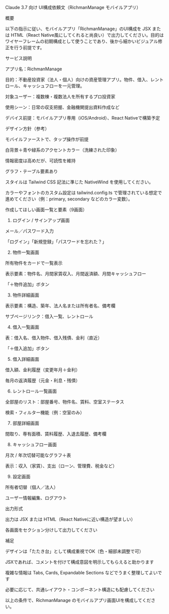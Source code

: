 Claude 3.7 向け UI構成依頼文（RichmanManage モバイルアプリ）

概要

以下の指示に従い、モバイルアプリ「RichmanManage」のUI構成を JSX または HTML（React Native風にしてくれると尚良い）で出力してください。目的はワイヤーフレームの初期構成として使うことであり、後から細かいビジュアル修正を行う前提です。

サービス説明

アプリ名：RichmanManage

目的：不動産投資家（法人・個人）向けの資産管理アプリ。物件、借入、レントロール、キャッシュフローを一元管理。

対象ユーザー：複数棟・複数法人を所有するプロ投資家

使用シーン：日常の収支把握、金融機関提出資料作成など

デバイス前提：モバイルアプリ専用（iOS/Android）、React Nativeで構築予定

デザイン方針（参考）

モバイルファーストで、タップ操作が前提

白背景＋青や緑系のアクセントカラー（洗練された印象）

情報密度は高めだが、可読性を維持

グラフ・テーブル要素あり

スタイルは Tailwind CSS 記法に準じた NativeWind を使用してください。

カラーやフォントのカスタム設定は tailwind.config.ts で管理されている想定で進めてください（例：primary, secondary などのカラー変数）。

作成してほしい画面一覧と要素（9画面）

1. ログイン / サインアップ画面

メール／パスワード入力

「ログイン」「新規登録」「パスワードを忘れた？」

2. 物件一覧画面

所有物件をカードで一覧表示

表示要素：物件名、月間家賃収入、月間返済額、月間キャッシュフロー

「＋物件追加」ボタン

3. 物件詳細画面

表示要素：構造、築年、法人名または所有者名、備考欄

サブページリンク：借入一覧、レントロール

4. 借入一覧画面

表：借入名、借入物件、借入残債、金利（直近）

「＋借入追加」ボタン

5. 借入詳細画面

借入額、金利履歴（変更年月＋金利）

毎月の返済履歴（元金・利息・残債）

6. レントロール一覧画面

全部屋のリスト：部屋番号、物件名、賃料、空室ステータス

検索・フィルター機能（例：空室のみ）

7. 部屋詳細画面

間取り、専有面積、賃料履歴、入退去履歴、備考欄

8. キャッシュフロー画面

月次 / 年次切替可能なグラフ＋表

表示：収入（家賃）、支出（ローン、管理費、税金など）

9. 設定画面

所有者切替（個人／法人）

ユーザー情報編集、ログアウト

出力形式

出力は JSX または HTML（React Nativeに近い構造が望ましい）

各画面をセクション分けして出力してください

補足

デザインは「たたき台」として構成重視でOK（色・細部未調整で可）

JSXであれば、コメントを付けて構成意図を明示してもらえると助かります

複雑な情報は Tabs, Cards, Expandable Sections などでうまく整理してよいです

必要に応じて、共通レイアウト・コンポーネント構造にも配慮してください

以上の条件で、RichmanManage のモバイルアプリ画面UIを構成してください。
